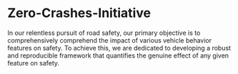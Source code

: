 # Zero-Crashes-Initiative
In our relentless pursuit of road safety, our primary objective is to comprehensively comprehend the impact of various vehicle behavior features on safety. To achieve this, we are dedicated to developing a robust and reproducible framework that quantifies the genuine effect of any given feature on safety.
